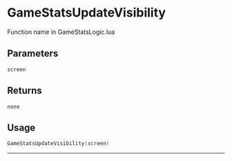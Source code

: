 # GameStatsUpdateVisibility
Function name in GameStatsLogic.lua
## Parameters
`screen`
## Returns
`none`
## Usage
```lua
GameStatsUpdateVisibility(screen)
```
---
